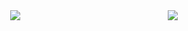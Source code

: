 <div style="display: flex; justify-content: space-around;">
  <a href="https://github.com/Youkamii/github-readme-stats">
    <img src="https://github-readme-stats.vercel.app/api/top-langs/?username=Youkamii" />
  </a>
  <a href="https://github.com/Youkamii/github-readme-stats">
    <img src="https://github-readme-stats.vercel.app/api?username=Youkamii" />
  </a>
</div>


